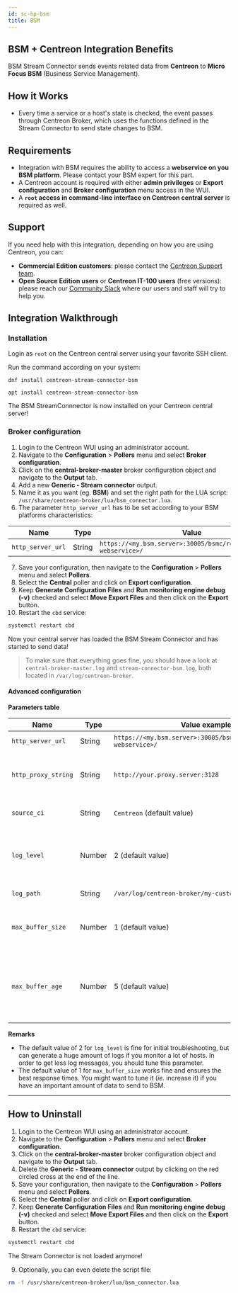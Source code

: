 ```yaml
---
id: sc-hp-bsm
title: BSM
---
```


## BSM + Centreon Integration Benefits

BSM Stream Connector sends events related data from **Centreon** to **Micro Focus BSM** (Business Service Management).

## How it Works

* Every time a service or a host's state is checked, the event passes through Centreon Broker, which uses the functions defined in the Stream Connector to send state changes to BSM.

## Requirements

* Integration with BSM requires the ability to access a **webservice on you BSM platform**. Please contact your BSM expert for this part.
* A Centreon account is required with either **admin privileges** or **Export configuration** and **Broker configuration** menu access in the WUI.
* A **`root` access in command-line interface on Centreon central server** is required as well.

## Support

If you need help with this integration, depending on how you are using Centreon, you can:

* **Commercial Edition customers**: please contact the [Centreon Support team](mailto:support@centreon.com).
* **Open Source Edition users** or **Centreon IT-100 users** (free versions): please reach our [Community Slack](https://centreon.github.io) where our users and staff will try to help you.

## Integration Walkthrough

### Installation 

Login as `root` on the Centreon central server using your favorite SSH client.

Run the command according on your system:


<Tabs groupId="sync">
<TabItem value="Redhat 8/9" label="Redhat 8_9">

```shell
dnf install centreon-stream-connector-bsm
```

</TabItem>

<TabItem value="Debian 11" label="Debian_11">

```shell
apt install centreon-stream-connector-bsm
```

</TabItem>
</Tabs>

The BSM StreamConnnector is now installed on your Centreon central server!

### Broker configuration

1. Login to the Centreon WUI using an administrator account.
2. Navigate to the **Configuration** > **Pollers** menu and select **Broker configuration**.
3. Click on the **central-broker-master** broker configuration object and navigate to the **Output** tab.
4. Add a new **Generic - Stream connector** output.
5. Name it as you want (eg. **BSM**) and set the right path for the LUA script: `/usr/share/centreon-broker/lua/bsm_connector.lua`.
6. The parameter `http_server_url` has to be set according to your BSM platforms characteristics:

| Name              | Type   | Value                                                             |
|-------------------|--------|-------------------------------------------------------------------|
| `http_server_url` | String | `https://<my.bsm.server>:30005/bsmc/rest/events/<my-webservice>/` |

7. Save your configuration, then navigate to the **Configuration** > **Pollers** menu and select **Pollers**.
8. Select the **Central** poller and click on **Export configuration**.
9. Keep **Generate Configuration Files** and **Run monitoring engine debug (-v)** checked and select **Move Export Files** and then click on the **Export** button.
10. Restart the `cbd` service:

```bash
systemctl restart cbd
```

Now your central server has loaded the BSM Stream Connector and has started to send data!

> To make sure that everything goes fine, you should have a look at `central-broker-master.log` and `stream-connector-bsm.log`, both located in `/var/log/centreon-broker`.

#### Advanced configuration

**Parameters table**

| Name                | Type   | Value example                                                     | Explanation                                                                                  |
|---------------------|--------|-------------------------------------------------------------------|----------------------------------------------------------------------------------------------|
| `http_server_url`   | String | `https://<my.bsm.server>:30005/bsmc/rest/events/<my-webservice>/` | URL of your BSM platform                                                                     |
| `http_proxy_string` | String | `http://your.proxy.server:3128`                                   | Proxy string needed to reach the Internet in HTTP/HTTPS                                      |
| `source_ci`         | String | `Centreon` (default value)                                        | Name used to identify the transmitter                                                        |
| `log_level`         | Number | 2 (default value)                                                 | Verbosity level for logs 0: errors only 1: +warnings, 2: +verbose, 3: +debug                 |
| `log_path`          | String | `/var/log/centreon-broker/my-custom-logfile.log`                  | Log file full path and name                                                                  |
| `max_buffer_size`   | Number | 1 (default value)                                                 | Number of events to enqueue in buffer before sending                                         |
| `max_buffer_age`    | Number | 5 (default value)                                                 | Maximum number of seconds before sending an event when `max_buffer_size` hasn't been reached |

**Remarks**

* The default value of 2 for `log_level` is fine for initial troubleshooting, but can generate a huge amount of logs if you monitor a lot of hosts. In order to get less log messages, you should tune this parameter.
* The default value of 1 for `max_buffer_size` works fine and ensures the best response times. You might want to tune it (*ie.* increase it) if you have an important amount of data to send to BSM.

---------------

## How to Uninstall

1. Login to the Centreon WUI using an administrator account.
2. Navigate to the **Configuration** > **Pollers** menu and select **Broker configuration**.
3. Click on the **central-broker-master** broker configuration object and navigate to the **Output** tab.
4. Delete the **Generic - Stream connector** output by clicking on the red circled cross at the end of the line.
5. Save your configuration, then navigate to the **Configuration** > **Pollers** menu and select **Pollers**.
6. Select the **Central** poller and click on **Export configuration**.
7. Keep **Generate Configuration Files** and **Run monitoring engine debug (-v)** checked and select **Move Export Files** and then click on the **Export** button.
8. Restart the `cbd` service:

```bash
systemctl restart cbd
```

The Stream Connector is not loaded anymore!

9. Optionally, you can even delete the script file:

```bash
rm -f /usr/share/centreon-broker/lua/bsm_connector.lua
```

